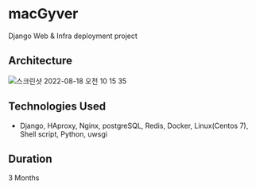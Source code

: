 # macGyver
Django Web & Infra deployment project

## Architecture

![스크린샷 2022-08-18 오전 10 15 35](https://user-images.githubusercontent.com/47707808/185270820-fca3f02a-ca91-4fa8-ad02-7b3deac4dac0.png)


## Technologies Used

- Django, HAproxy, Nginx, postgreSQL, Redis, Docker, Linux(Centos 7), Shell script, Python, uwsgi

## Duration
3 Months
